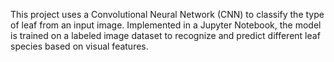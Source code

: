 This project uses a Convolutional Neural Network (CNN) to classify the type of leaf from an input image. Implemented in a Jupyter Notebook, the model is trained on a labeled image dataset to recognize and predict different leaf species based on visual features.
